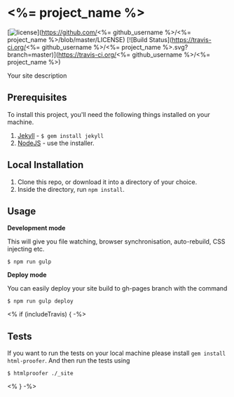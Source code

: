 <%= project_name %>
===

[![license](https://img.shields.io/badge/license-ISC-blue.svg)](https://github.com/<%= github_username %>/<%= project_name %>/blob/master/LICENSE) [![Build Status](https://travis-ci.org/<%= github_username %>/<%= project_name %>.svg?branch=master)](https://travis-ci.org/<%= github_username %>/<%= project_name %>)

Your site description

## Prerequisites

To install this project, you'll need the following things installed on your machine.

1. [Jekyll](http://jekyllrb.com/) - `$ gem install jekyll`
2. [NodeJS](http://nodejs.org) - use the installer.

## Local Installation

1. Clone this repo, or download it into a directory of your choice.
2. Inside the directory, run `npm install`.

## Usage

**Development mode**

This will give you file watching, browser synchronisation, auto-rebuild, CSS injecting etc.

```shell
$ npm run gulp
```

**Deploy mode**

You can easily deploy your site build to gh-pages branch with the command
```shell
$ npm run gulp deploy
```

<% if (includeTravis) { -%>
## Tests

If you want to run the tests on your local machine please install `gem install html-proofer`. And then run the tests using
```shell
$ htmlproofer ./_site
```
<% } -%>
